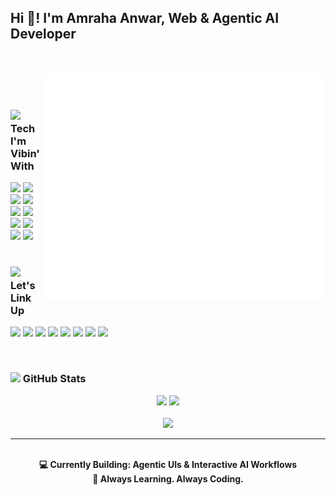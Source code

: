 <h2 align="left">Hi 👋! I'm Amraha Anwar, Web & Agentic AI Developer</h2>

<br/>
<br/>

<img align="right" height="360" src="./assets/girly.gif" alt="Hijabi Coder Girl GIF" />


<br/>
<br/>

### <img src="https://media.giphy.com/media/cNzJf9OeF1V38K7H3O/giphy.gif" height="25"/> Tech I'm Vibin' With

<div align="left">
  <img src="https://cdn.jsdelivr.net/gh/devicons/devicon/icons/nextjs/nextjs-original.svg" height="35" />
  <img src="https://cdn.jsdelivr.net/gh/devicons/devicon/icons/react/react-original.svg" height="35" />
  <img src="https://cdn.jsdelivr.net/gh/devicons/devicon/icons/typescript/typescript-original.svg" height="35" />
  <img src="https://cdn.jsdelivr.net/gh/devicons/devicon/icons/javascript/javascript-original.svg" height="35" />
  <img src="https://cdn.jsdelivr.net/gh/devicons/devicon/icons/tailwindcss/tailwindcss-original.svg" height="35" />
  <img src="https://cdn.jsdelivr.net/gh/devicons/devicon/icons/html5/html5-original.svg" height="35" />
  <img src="https://cdn.jsdelivr.net/gh/devicons/devicon/icons/css3/css3-original.svg" height="35" />
  <img src="https://cdn.jsdelivr.net/gh/devicons/devicon/icons/python/python-original.svg" height="35" />
  <img src="https://cdn.jsdelivr.net/gh/devicons/devicon/icons/git/git-original.svg" height="35" />
  <img src="https://cdn.jsdelivr.net/gh/devicons/devicon/icons/figma/figma-original.svg" height="35" />
</div>



<br/>

### <img src="https://media.giphy.com/media/IauL6LvGNlT3ffhcqq/giphy.gif" height="25"/> Let's Link Up

<p align="left">
  <a href="mailto:amrahaanwar@gmail.com"><img src="https://img.shields.io/badge/Email-D14836?style=for-the-badge&logo=gmail&logoColor=white" /></a>
  <a href="https://www.linkedin.com/in/amraha-anwar-45bb342b3/"><img src="https://img.shields.io/badge/LinkedIn-blue?style=for-the-badge&logo=linkedin&logoColor=white" /></a>
  <a href="https://instagram.com/amrahaanwar"><img src="https://img.shields.io/badge/Instagram-E4405F?style=for-the-badge&logo=instagram&logoColor=white" /></a>
  <a href="https://www.behance.net/amrahaanwar"><img src="https://img.shields.io/badge/Behance-1769ff?style=for-the-badge&logo=behance&logoColor=white" /></a>
  <a href="https://medium.com/@amrahaanwar"><img src="https://img.shields.io/badge/Medium-black?style=for-the-badge&logo=medium&logoColor=white" /></a>
  <a href="https://www.facebook.com/profile.php?id=61575787720877"><img src="https://img.shields.io/badge/Facebook-1877F2?style=for-the-badge&logo=facebook&logoColor=white" /></a>
  <a href="https://twitter.com/amrahaanwar4573"><img src="https://img.shields.io/badge/Twitter-1DA1F2?style=for-the-badge&logo=twitter&logoColor=white" /></a>
  <a href="https://www.upwork.com/freelancers/~01045a2c084b1f252b?mp_source=share"><img src="https://img.shields.io/badge/Upwork-6fda44?style=for-the-badge&logo=upwork&logoColor=white" /></a>
</p>



<br/>

### <img src="https://user-images.githubusercontent.com/74038190/216654141-4aa6ba4c-aa36-481a-bb65-56ee85d87de3.gif" height="32"/> GitHub Stats

<div align="center">
  <img src="https://github-readme-stats.vercel.app/api?username=amraha-anwar&show_icons=true&theme=dracula" height="150" />
  <img src="https://github-readme-stats.vercel.app/api/top-langs/?username=amraha-anwar&layout=compact&theme=dracula" height="150" />
</div>

<br/>

<div align="center">
  <img src="https://streak-stats.demolab.com?user=amraha-anwar&theme=dark&hide_border=false&border_radius=5&order=3&timezone=Asia%2FKarachi" height="200" />
</div>

---

<br/>

<div align="center">
  <strong>💻 Currently Building: Agentic UIs & Interactive AI Workflows</strong><br/>
  <strong>🌱 Always Learning. Always Coding.</strong>
</div>

<!-- small update to keep my streak alive 🌟 -->
